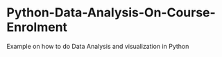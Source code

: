 # Python-Data-Analysis-On-Course-Enrolment
Example on how to do Data Analysis and visualization in Python
